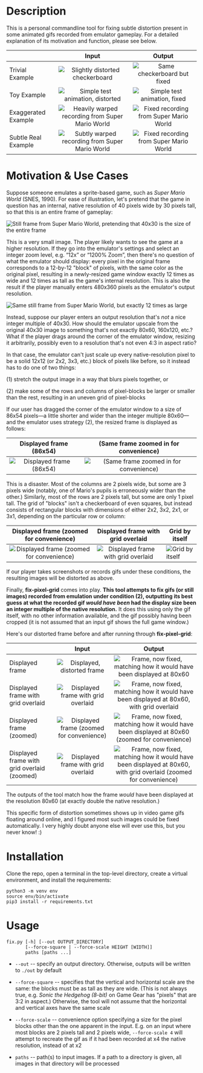 # Description

This is a personal commandline tool for fixing subtle distortion present in some animated gifs recorded from emulator gameplay. For a detailed explanation of its motivation and function, please see below.

|                     |                                      Input                                      |                                  Output                                 |
|---------------------|:-------------------------------------------------------------------------------:|:-----------------------------------------------------------------------:|
| Trivial Example     |           ![Slightly distorted checkerboard](examples/trivial_in.gif)           |         ![Same checkerboard but fixed](examples/trivial_out.gif)        |
| Toy Example         |             ![Simple test animation, distorted](examples/toy_in.gif)            |          ![Simple test animation, fixed](examples/toy_out.gif)          |
| Exaggerated Example | ![Heavily warped recording from Super Mario World](examples/exaggerated_in.gif) | ![Fixed recording from Super Mario World](examples/exaggerated_out.gif) |
| Subtle Real Example |     ![Subtly warped recording from Super Mario World](examples/real_in.gif)     |     ![Fixed recording from Super Mario World](examples/real_out.gif)    |

# Motivation & Use Cases

Suppose someone emulates a sprite-based game, such as _Super Mario World_ (SNES, 1990). For ease of illustration, let's pretend that the game in question has an internal, native resolution of 40 pixels wide by 30 pixels tall, so that this is an entire frame of gameplay:

![Still frame from Super Mario World, pretending that 40x30 is the size of the entire frame](examples/mario.png)

This is a very small image. The player likely wants to see the game at a higher resolution. If they go into the emulator's settings and select an integer zoom level, e.g. “12x” or “1200% Zoom”, then there's no question of what the emulator should display: every pixel in the original frame corresponds to a 12-by-12 "block" of pixels, with the same color as the original pixel, resulting in a newly-resized game window exactly 12 times as wide and 12 times as tall as the game's internal resolution. This is also the result if the player manually enters 480x360 pixels as the emulator's output resolution.

![Same still frame from Super Mario World, but exactly 12 times as large](examples/mario_x12.png)

Instead, suppose our player enters an output resolution that's _not_ a nice integer multiple of 40x30. How should the emulator upscale from the original 40x30 image to something that's not exactly 80x60, 160x120, etc.? What if the player drags around the corner of the emulator window, resizing it arbitrarily, possibly even to a resolution that's not even 4:3 in aspect ratio?

In that case, the emulator can't just scale up every native-resolution pixel to be a solid 12x12 (or 2x2, 3x3, etc.) block of pixels like before, so it instead has to do one of two things:

(1) stretch the output image in a way that blurs pixels together, or

(2) make some of the rows and columns of pixel-blocks be larger or smaller than the rest, resulting in an uneven grid of pixel-blocks

If our user has dragged the corner of the emulator window to a size of 86x54 pixels—a little shorter and wider than the integer multiple 80x60—and the emulator uses strategy (2), the resized frame is displayed as follows:

|                Displayed frame (86x54)               |                 (Same frame zoomed in for convenience)                 |
|:----------------------------------------------------:|:----------------------------------------------------------------------:|
| ![Displayed frame (86x54)](examples/mario_86x54.png) | ![(Same frame zoomed in for convenience)](examples/mario_86x54_x6.png) |

This is a disaster. Most of the columns are 2 pixels wide, but some are 3 pixels wide (notably, one of Mario's pupils is erroneously wider than the other.)  Similarly, most of the rows are 2 pixels tall, but some are only 1 pixel tall. The grid of "blocks" isn't a checkerboard of even squares, but instead consists of rectangular blocks with dimensions of either 2x2, 3x2, 2x1, or 3x1, depending on the particular row or column:

|                 Displayed frame (zoomed for convenience)                 |                      Displayed frame with grid overlaid                     | Grid by itself                                      |
|:------------------------------------------------------------------------:|:---------------------------------------------------------------------------:|-----------------------------------------------------|
| ![Displayed frame (zoomed for convenience)](examples/mario_86x54_x6.png) | ![Displayed frame with grid overlaid](examples/mario_86x54_animated_x6.gif) | ![Grid by itself](examples/mario_grid_86x54_x6.png) |


If our player takes screenshots or records gifs under these conditions, the resulting images will be distorted as above.

Finally, **fix-pixel-grid** comes into play. **This tool attempts to fix gifs (or still images) recorded from emulation under condition (2), outputting its best guess at what the recorded gif _would have been_ had the display size been an integer multiple of the native resolution.** It does this using only the gif itself, with no other information available, and the gif possibly having been cropped (it is not assumed that an input gif shows the full game window.)

Here's our distorted frame before and after running through **fix-pixel-grid**:

|                                             |                                    Input                                    |                                                                               Output                                                                              |
|---------------------------------------------|:---------------------------------------------------------------------------:|:-----------------------------------------------------------------------------------------------------------------------------------------------------------------:|
| Displayed frame                             | ![Displayed, distorted frame](examples/mario_86x54.png)                     | ![Frame, now fixed, matching how it would have been displayed at 80x60](examples/mario_86x54_output.png)                                                          |
| Displayed frame with grid overlaid          | ![Displayed frame with grid overlaid](examples/mario_86x54_animated.gif)    | ![Frame, now fixed, matching how it would have been displayed at 80x60, with grid overlaid](examples/mario_86x54_animated_output.gif)                             |
| Displayed frame (zoomed)                    | ![Displayed frame (zoomed for convenience)](examples/mario_86x54_x6.png)    | ![Frame, now fixed, matching how it would have been displayed at 80x60 (zoomed for convenience)](examples/mario_86x54_x6_output.png)                                 |
| Displayed frame with grid overlaid (zoomed) | ![Displayed frame with grid overlaid](examples/mario_86x54_animated_x6.gif) | ![Frame, now fixed, matching how it would have been displayed at 80x60, with grid overlaid (zoomed for convenience)](examples/mario_86x54_animated_x6_output.gif) |

The outputs of the tool match how the frame _would_ have been displayed at the resolution 80x60 (at exactly double the native resolution.)

This specific form of distortion sometimes shows up in video game gifs floating around online, and I figured most such images could be fixed automatically. I very highly doubt anyone else will ever use this, but you never know! :)

# Installation

Clone the repo, open a terminal in the top-level directory, create a virtual environment, and install the requirements:
```
python3 -m venv env
source env/bin/activate
pip3 install -r requirements.txt
```

# Usage
```
fix.py [-h] [--out OUTPUT_DIRECTORY]
       [--force-square | --force-scale HEIGHT [WIDTH]]
       paths [paths ...]
```

- `--out` -- specify an output directory. Otherwise, outputs will be written to `./out` by default

- `--force-square` -- specifies that the vertical and horizontal scale are the same: the blocks must be as tall as they are wide. (This is not always true, e.g. _Sonic the Hedgehog (8-bit)_ on Game Gear has "pixels" that are 3:2 in aspect.) Otherwise, the tool will not assume that the horizontal and vertical axes have the same scale

- `--force-scale` -- convenience option specifying a size for the pixel blocks other than the one apparent in the input. E.g. on an input where most blocks are 2 pixels tall and 2 pixels wide, `--force-scale 4` will attempt to recreate the gif as if it had been recorded at x4 the native resolution, instead of at x2

- `paths` -- path(s) to input images. If a path to a directory is given, all images in that directory will be processed